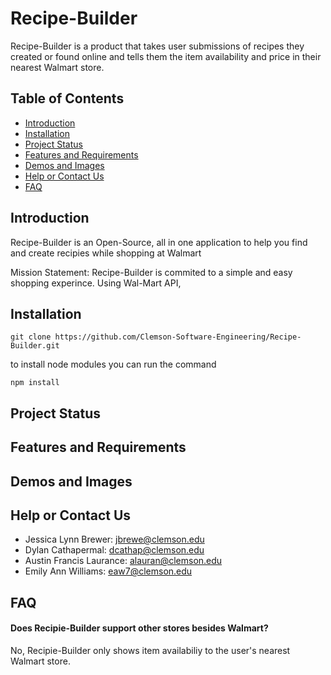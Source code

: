 # Recipe-Builder
Recipe-Builder is a product that takes user submissions of recipes they created or found online and tells them the item availability and price in their nearest Walmart store.

## Table of Contents
* [Introduction](#introduction)
* [Installation](#installation)
* [Project Status](#project-status)
* [Features and Requirements](#features-and-requirements)
* [Demos and Images](#demos-and-images)
* [Help or Contact Us](#help-or-contact-us)
* [FAQ](#faq)

## Introduction

  Recipe-Builder is an Open-Source, all in one application to help you find and create recipies while shopping at Walmart
  
  Mission Statement: Recipe-Builder is commited to a simple and easy shopping experince. Using Wal-Mart API, 

## Installation

```
git clone https://github.com/Clemson-Software-Engineering/Recipe-Builder.git
```
to install node modules you can run the command
```
npm install
```

## Project Status

## Features and Requirements

## Demos and Images

## Help or Contact Us

* Jessica Lynn Brewer: jbrewe@clemson.edu
* Dylan Cathapermal: dcathap@clemson.edu  
* Austin Francis Laurance: alauran@clemson.edu
* Emily Ann Williams:  eaw7@clemson.edu  

## FAQ

#### Does Recipie-Builder support other stores besides Walmart?
No, Recipie-Builder only shows item availabiliy to the user's nearest Walmart store.
